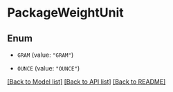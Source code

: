 # PackageWeightUnit

## Enum


* `GRAM` (value: `"GRAM"`)

* `OUNCE` (value: `"OUNCE"`)


[[Back to Model list]](../README.md#documentation-for-models) [[Back to API list]](../README.md#documentation-for-api-endpoints) [[Back to README]](../README.md)


